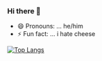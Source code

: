 ### Hi there 👋


- 😄 Pronouns: ... he/him
- ⚡ Fun fact: ... i hate cheese


[![Top Langs](https://github-readme-stats.vercel.app/api/top-langs/?username=ayo1-olabode&hide_progress=true)](https://github.com/anuraghazra/github-readme-stats)
